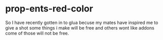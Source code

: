 # prop-ents-red-color
So I have recently gotten in to glua becuse my mates have inspired me to give a shot some things i make will be free and others wont like addons come of those will not be free.
